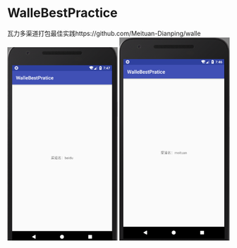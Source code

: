 # WalleBestPractice
瓦力多渠道打包最佳实践https://github.com/Meituan-Dianping/walle
<img src="https://github.com/ainiyiwan/WalleBestPractice/blob/master/png/baidu.jpg" width = "250"/> <img src="https://github.com/ainiyiwan/WalleBestPractice/blob/master/png/meituan.jpg" width = "250"/>
